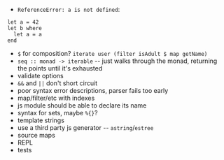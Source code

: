 - `ReferenceError: a is not defined`:
```
let a = 42
let b where
  let a = a
end
```
- `$` for composition? `iterate user (filter isAdult $ map getName)`
- `seq :: monad -> iterable` -- just walks through the monad, returning the points until it's exhausted
- validate options
- `&&` and `||` don't short circuit
- poor syntax error descriptions, parser fails too early
- map/filter/etc with indexes
- js module should be able to declare its name
- syntax for sets, maybe `%{}`?
- template strings
- use a third party js generator -- `astring`/`estree`
- source maps
- REPL
- tests
